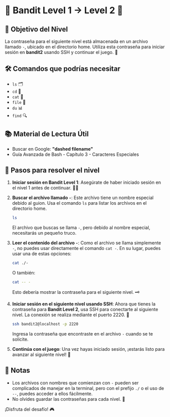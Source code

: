 # 🌟 Bandit Level 1 → Level 2 🌟

## 🎯 Objetivo del Nivel
La contraseña para el siguiente nivel está almacenada en un archivo llamado `-`, ubicado en el directorio home. Utiliza esta contraseña para iniciar sesión en **bandit2** usando SSH y continuar el juego. 🔑

## 🛠️ Comandos que podrías necesitar
- `ls` 🗂️
- `cd` 📂
- `cat` 📜
- `file` 📝
- `du` 📊
- `find` 🔍

## 📚 Material de Lectura Útil
- Buscar en Google: **"dashed filename"**
- Guía Avanzada de Bash - Capítulo 3 - Caracteres Especiales

## 📝 Pasos para resolver el nivel

1. **Iniciar sesión en Bandit Level 1**: Asegúrate de haber iniciado sesión en el nivel 1 antes de continuar. 👨‍💻

2. **Buscar el archivo llamado `-`**: Este archivo tiene un nombre especial debido al guion. Usa el comando `ls` para listar los archivos en el directorio home.

    ```bash
    ls
    ```

    El archivo que buscas se llama `-`, pero debido al nombre especial, necesitarás un pequeño truco.

3. **Leer el contenido del archivo `-`**: Como el archivo se llama simplemente `-`, no puedes usar directamente el comando `cat -`. En su lugar, puedes usar una de estas opciones:

    ```bash
    cat ./-
    ```

    O también:

    ```bash
    cat -- -
    ```

    Esto debería mostrar la contraseña para el siguiente nivel. 🗝️

4. **Iniciar sesión en el siguiente nivel usando SSH**: Ahora que tienes la contraseña para **Bandit Level 2**, usa SSH para conectarte al siguiente nivel. La conexión se realiza mediante el puerto 2220. 🔐

    ```bash
    ssh bandit2@localhost -p 2220
    ```

    Ingresa la contraseña que encontraste en el archivo `-` cuando se te solicite.

5. **Continúa con el juego**: Una vez hayas iniciado sesión, ¡estarás listo para avanzar al siguiente nivel! 🚀

## 📝 Notas
- Los archivos con nombres que comienzan con `-` pueden ser complicados de manejar en la terminal, pero con el prefijo `./` o el uso de `--`, puedes acceder a ellos fácilmente.
- No olvides guardar las contraseñas para cada nivel. 📓

¡Disfruta del desafío! 🎮

